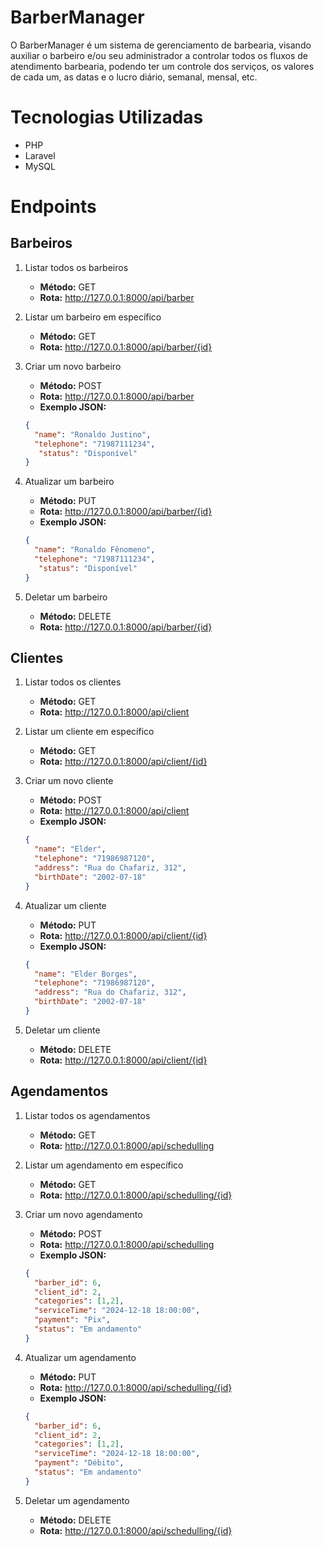 # BarberManager

O BarberManager é um sistema de gerenciamento de barbearia, visando auxiliar o barbeiro e/ou seu administrador a controlar todos os fluxos de atendimento barbearia, podendo ter um controle dos serviços, os valores de cada um, as datas e o lucro diário, semanal, mensal, etc.

# Tecnologias Utilizadas
* PHP
* Laravel
* MySQL

# Endpoints

## Barbeiros
1. Listar todos os barbeiros
   - **Método:** GET
   - **Rota:** http://127.0.0.1:8000/api/barber

2. Listar um barbeiro em específico
   - **Método:** GET
   - **Rota:** http://127.0.0.1:8000/api/barber/{id}
   
3. Criar um novo barbeiro
   - **Método:** POST
   - **Rota:** http://127.0.0.1:8000/api/barber
   - **Exemplo JSON:**
    ```json
    {
      "name": "Ronaldo Justino",
      "telephone": "71987111234",
       "status": "Disponível"
    }

4. Atualizar um barbeiro
   - **Método:** PUT
   - **Rota:** http://127.0.0.1:8000/api/barber/{id}
   - **Exemplo JSON:**
    ```json
    {
      "name": "Ronaldo Fênomeno",
      "telephone": "71987111234",
       "status": "Disponível"
    }

5. Deletar um barbeiro
   - **Método:** DELETE
   - **Rota:** http://127.0.0.1:8000/api/barber/{id}


## Clientes

1. Listar todos os clientes
     - **Método:** GET
     - **Rota:** http://127.0.0.1:8000/api/client

2. Listar um cliente em específico
   - **Método:** GET
   - **Rota:** http://127.0.0.1:8000/api/client/{id}

3. Criar um novo cliente
   - **Método:** POST
   - **Rota:** http://127.0.0.1:8000/api/client
   - **Exemplo JSON:**
    ```json
    {
      "name": "Elder",
	  "telephone": "71986987120",
	  "address": "Rua do Chafariz, 312",
	  "birthDate": "2002-07-18"
    }

4. Atualizar um cliente
   - **Método:** PUT
   - **Rota:** http://127.0.0.1:8000/api/client/{id}
   - **Exemplo JSON:**
    ```json
    {
      "name": "Elder Borges",
	  "telephone": "71986987120",
	  "address": "Rua do Chafariz, 312",
	  "birthDate": "2002-07-18"
    }
5. Deletar um cliente
   - **Método:** DELETE
   - **Rota:** http://127.0.0.1:8000/api/client/{id}
  
## Agendamentos
1. Listar todos os agendamentos
    - **Método:** GET
    - **Rota:** http://127.0.0.1:8000/api/schedulling

2. Listar um agendamento em específico
   - **Método:** GET
   - **Rota:** http://127.0.0.1:8000/api/schedulling/{id}
  
3. Criar um novo agendamento
   - **Método:** POST
   - **Rota:** http://127.0.0.1:8000/api/schedulling
   - **Exemplo JSON:**
    ```json
    {
      "barber_id": 6,
      "client_id": 2,
      "categories": [1,2],
      "serviceTime": "2024-12-18 18:00:00",
      "payment": "Pix",
      "status": "Em andamento"
    }
    
4. Atualizar um agendamento
   - **Método:** PUT
   - **Rota:** http://127.0.0.1:8000/api/schedulling/{id}
   - **Exemplo JSON:**
    ```json
    {
      "barber_id": 6,
      "client_id": 2,
      "categories": [1,2],
      "serviceTime": "2024-12-18 18:00:00",
      "payment": "Débito",
      "status": "Em andamento"
    }

5. Deletar um agendamento
   - **Método:** DELETE
   - **Rota:** http://127.0.0.1:8000/api/schedulling/{id}
